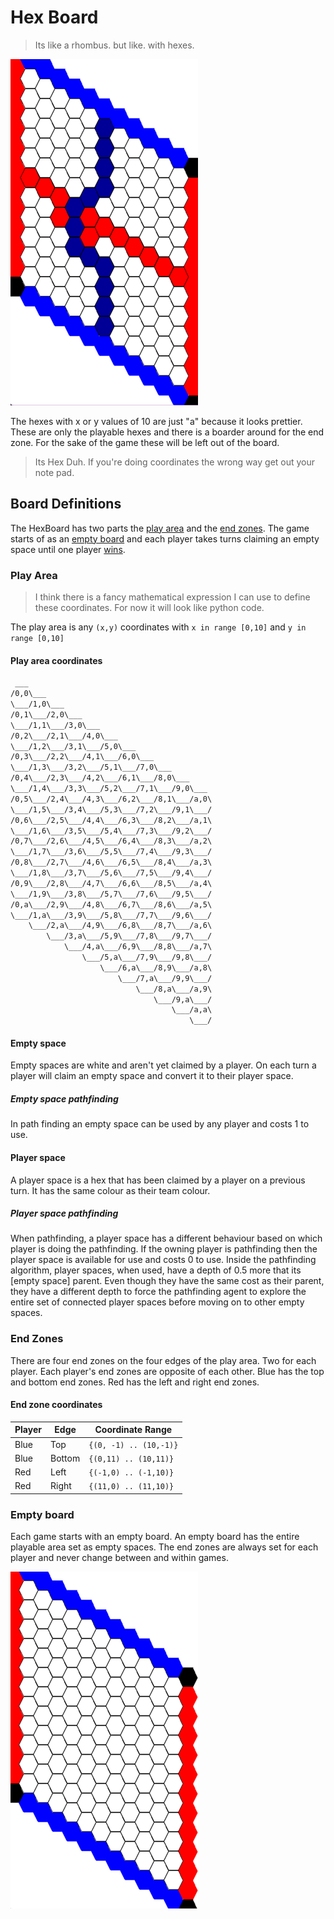 # Hex Board

> Its like a rhombus. but like. with hexes.

![Hex Game Board played by two A Star agents](../zImages/boards/AStarGameBoard.png)

The hexes with x or y values of 10 are just "a" because it looks prettier. These are only the playable hexes and there is a boarder around for the end zone. For the sake of the game these will be left out of the board.

> Its Hex Duh. If you're doing coordinates the wrong way get out your note pad.

## Board Definitions

The HexBoard has two parts the [play area](#play-area) and the [end zones](#end-zones).
The game starts of as an [empty board](#empty-board) and each player takes turns claiming an empty space until one player [wins](../hex/Hex-Rules.md#end-game).

### Play Area

> I think there is a fancy mathematical expression I can use to define these coordinates. For now it will look like python code.

The play area is any `(x,y)` coordinates with `x in range [0,10]` and `y in range [0,10]`

#### Play area coordinates

```txt
 ___
/0,0\___
\___/1,0\___
/0,1\___/2,0\___
\___/1,1\___/3,0\___
/0,2\___/2,1\___/4,0\___
\___/1,2\___/3,1\___/5,0\___
/0,3\___/2,2\___/4,1\___/6,0\___
\___/1,3\___/3,2\___/5,1\___/7,0\___
/0,4\___/2,3\___/4,2\___/6,1\___/8,0\___
\___/1,4\___/3,3\___/5,2\___/7,1\___/9,0\___
/0,5\___/2,4\___/4,3\___/6,2\___/8,1\___/a,0\
\___/1,5\___/3,4\___/5,3\___/7,2\___/9,1\___/
/0,6\___/2,5\___/4,4\___/6,3\___/8,2\___/a,1\
\___/1,6\___/3,5\___/5,4\___/7,3\___/9,2\___/
/0,7\___/2,6\___/4,5\___/6,4\___/8,3\___/a,2\
\___/1,7\___/3,6\___/5,5\___/7,4\___/9,3\___/
/0,8\___/2,7\___/4,6\___/6,5\___/8,4\___/a,3\
\___/1,8\___/3,7\___/5,6\___/7,5\___/9,4\___/
/0,9\___/2,8\___/4,7\___/6,6\___/8,5\___/a,4\
\___/1,9\___/3,8\___/5,7\___/7,6\___/9,5\___/
/0,a\___/2,9\___/4,8\___/6,7\___/8,6\___/a,5\
\___/1,a\___/3,9\___/5,8\___/7,7\___/9,6\___/
    \___/2,a\___/4,9\___/6,8\___/8,7\___/a,6\
        \___/3,a\___/5,9\___/7,8\___/9,7\___/
            \___/4,a\___/6,9\___/8,8\___/a,7\
                \___/5,a\___/7,9\___/9,8\___/
                    \___/6,a\___/8,9\___/a,8\
                        \___/7,a\___/9,9\___/
                            \___/8,a\___/a,9\
                                \___/9,a\___/
                                    \___/a,a\
                                        \___/ 
```

#### Empty space

Empty spaces are white and aren't yet claimed by a player.
On each turn a player will claim an empty space and convert it to their player space.

##### Empty space pathfinding

In path finding an empty space can be used by any player and costs 1 to use.

#### Player space

A player space is a hex that has been claimed by a player on a previous turn.
It has the same colour as their team colour.

##### Player space pathfinding

When pathfinding, a player space has a different behaviour based on which player is doing the pathfinding.
If the owning player is pathfinding then the player space is available for use and costs 0 to use.
Inside the pathfinding algorithm, player spaces, when used, have a depth of 0.5 more that its [empty space] parent.
Even though they have the same cost as their parent, they have a different depth to force the pathfinding agent to explore the entire set of connected player spaces before moving on to other empty spaces.

### End Zones

There are four end zones on the four edges of the play area.
Two for each player.
Each player's end zones are opposite of each other.
Blue has the top and bottom end zones.
Red has the left and right end zones.

#### End zone coordinates

Player | Edge | Coordinate Range
--|--|--
Blue | Top | `{(0, -1) .. (10,-1)}`
Blue | Bottom | `{(0,11) .. (10,11)}`
Red | Left | `{(-1,0) .. (-1,10)}`
Red | Right | `{(11,0) .. (11,10)}`

### Empty board

Each game starts with an empty board.
An empty board has the entire playable area set as empty spaces.
The end zones are always set for each player and never change between and within games.

![Empty HexBoard](../zImages/boards/EmptyBoard.png)
